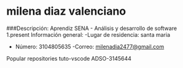 # milena diaz valenciano
###Descripción: Aprendiz SENA - Análisis y desarrollo de software
1.present
Información general:
-Lugar de residencia: santa maria
- Número: 3104805635
-Correo: milenadia2477@gmail.com

Popular repositories
tuto-vscode
ADSO-3145644
